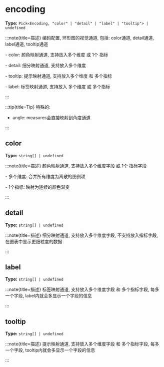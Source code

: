 # encoding

**Type:** `Pick<Encoding, "color" | "detail" | "label" | "tooltip"> | undefined`

:::note{title=描述}
编码配置, 环形图的视觉通道, 包括: color通道, detail通道, label通道, tooltip通道

\- color: 颜色映射通道, 支持放入多个维度 或 1个 指标

\- detail: 细分映射通道, 支持放入多个维度

\- tooltip: 提示映射通道, 支持放入多个维度 和 多个指标

\- label: 标签映射通道, 支持放入 多个维度 或 多个指标

:::

:::tip{title=Tip}
特殊的:
- angle: measures会直接映射到角度通道

:::


## color

**Type:** `string[] | undefined`

:::note{title=描述}
颜色映射通道, 支持放入多个维度字段 或 1个 指标字段

\- 多个维度: 合并所有维度为离散的图例项

\- 1个指标: 映射为连续的颜色渐变

:::

## detail

**Type:** `string[] | undefined`

:::note{title=描述}
细分映射通道, 支持放入多个维度字段, 不支持放入指标字段, 在图表中显示更细粒度的数据

:::

## label

**Type:** `string[] | undefined`

:::note{title=描述}
标签映射通道, 支持放入多个维度字段 和 多个指标字段, 每多一个字段, label内就会多显示一个字段的信息

:::

## tooltip

**Type:** `string[] | undefined`

:::note{title=描述}
提示映射通道, 支持放入多个维度字段 和 多个指标字段, 每多一个字段, tooltip内就会多显示一个字段的信息

:::

